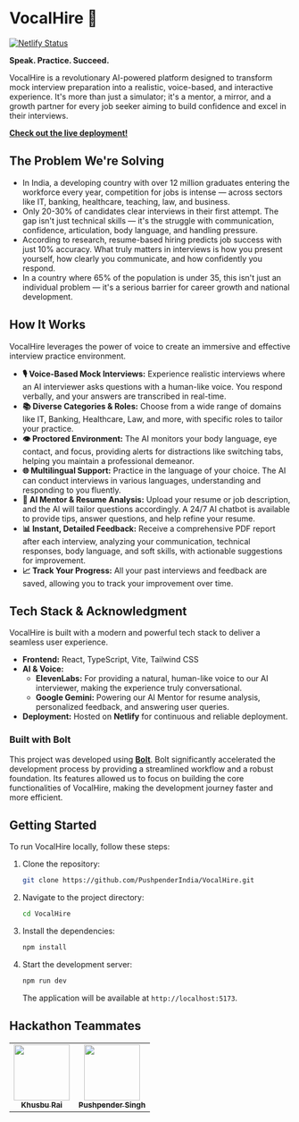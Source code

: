 # VocalHire 🚀

[![Netlify Status](https://api.netlify.com/api/v1/badges/a1b2c3d4-e5f6-a1b2-c3d4-e5f6a1b2c3d4/deploy-status)](https://app.netlify.com/sites/brilliant-piroshki-021364/deploys)

**Speak. Practice. Succeed.**

VocalHire is a revolutionary AI-powered platform designed to transform mock interview preparation into a realistic, voice-based, and interactive experience. It's more than just a simulator; it's a mentor, a mirror, and a growth partner for every job seeker aiming to build confidence and excel in their interviews.

**[Check out the live deployment!](https://brilliant-piroshki-021364.netlify.app/)**

## The Problem We're Solving

-   In India, a developing country with over 12 million graduates entering the workforce every year, competition for jobs is intense — across sectors like IT, banking, healthcare, teaching, law, and business.
-   Only 20-30% of candidates clear interviews in their first attempt. The gap isn't just technical skills — it's the struggle with communication, confidence, articulation, body language, and handling pressure.
-   According to research, resume-based hiring predicts job success with just 10% accuracy. What truly matters in interviews is how you present yourself, how clearly you communicate, and how confidently you respond.
-   In a country where 65% of the population is under 35, this isn't just an individual problem — it's a serious barrier for career growth and national development.

## How It Works

VocalHire leverages the power of voice to create an immersive and effective interview practice environment.

-   **🎙️ Voice-Based Mock Interviews:** Experience realistic interviews where an AI interviewer asks questions with a human-like voice. You respond verbally, and your answers are transcribed in real-time.
-   **📚 Diverse Categories & Roles:** Choose from a wide range of domains like IT, Banking, Healthcare, Law, and more, with specific roles to tailor your practice.
-   **👁️ Proctored Environment:** The AI monitors your body language, eye contact, and focus, providing alerts for distractions like switching tabs, helping you maintain a professional demeanor.
-   **🌐 Multilingual Support:** Practice in the language of your choice. The AI can conduct interviews in various languages, understanding and responding to you fluently.
-   **🤖 AI Mentor & Resume Analysis:** Upload your resume or job description, and the AI will tailor questions accordingly. A 24/7 AI chatbot is available to provide tips, answer questions, and help refine your resume.
-   **📊 Instant, Detailed Feedback:** Receive a comprehensive PDF report after each interview, analyzing your communication, technical responses, body language, and soft skills, with actionable suggestions for improvement.
-   **📈 Track Your Progress:** All your past interviews and feedback are saved, allowing you to track your improvement over time.

## Tech Stack & Acknowledgment

VocalHire is built with a modern and powerful tech stack to deliver a seamless user experience.

-   **Frontend:** React, TypeScript, Vite, Tailwind CSS
-   **AI & Voice:**
    -   **ElevenLabs:** For providing a natural, human-like voice to our AI interviewer, making the experience truly conversational.
    -   **Google Gemini:** Powering our AI Mentor for resume analysis, personalized feedback, and answering user queries.
-   **Deployment:** Hosted on **Netlify** for continuous and reliable deployment.

### Built with Bolt

This project was developed using **[Bolt](https://bolt.new/~/sb1-ruuj7aza)**. Bolt significantly accelerated the development process by providing a streamlined workflow and a robust foundation. Its features allowed us to focus on building the core functionalities of VocalHire, making the development journey faster and more efficient.

## Getting Started

To run VocalHire locally, follow these steps:

1.  Clone the repository:
    ```bash
    git clone https://github.com/PushpenderIndia/VocalHire.git
    ```
2.  Navigate to the project directory:
    ```bash
    cd VocalHire
    ```
3.  Install the dependencies:
    ```bash
    npm install
    ```
4.  Start the development server:
    ```bash
    npm run dev
    ```
    The application will be available at `http://localhost:5173`.

## Hackathon Teammates

<table>
<tr>

<td align="center">
    <a href="https://github.com/khusburai28">
        <kbd><img src="https://avatars3.githubusercontent.com/khusburai28?size=400" width="100px;" alt=""/></kbd><br />
        <sub><b>Khusbu Rai</b></sub>
    </a><br />
</td>

<td align="center">
    <a href="https://github.com/PushpenderIndia">
        <kbd><img src="https://avatars3.githubusercontent.com/PushpenderIndia?size=400" width="100px;" alt=""/></kbd><br />
        <sub><b>Pushpender Singh</b></sub>
    </a><br />
</td>

</tr>
</tr>
</table>